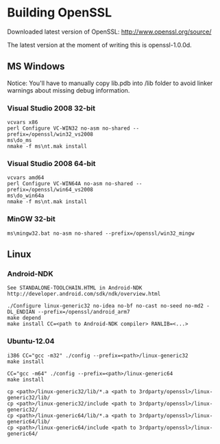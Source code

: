 # Building OpenSSL

Downloaded latest version of OpenSSL:
http://www.openssl.org/source/

The latest version at the moment of writing this is openssl-1.0.0d.

## MS Windows

Notice:
You'll have to manually copy lib.pdb into /lib folder to avoid linker warnings about missing debug information.

### Visual Studio 2008 32-bit

	vcvars x86
	perl Configure VC-WIN32 no-asm no-shared --prefix=/openssl/win32_vs2008
	ms\do_ms
	nmake -f ms\nt.mak install

### Visual Studio 2008 64-bit

	vcvars amd64
	perl Configure VC-WIN64A no-asm no-shared --prefix=/openssl/win64_vs2008
	ms\do_win64a
	nmake -f ms\nt.mak install

### MinGW 32-bit

	ms\mingw32.bat no-asm no-shared --prefix=/openssl/win32_mingw

## Linux

### Android-NDK

	See STANDALONE-TOOLCHAIN.HTML in Android-NDK http://developer.android.com/sdk/ndk/overview.html

	./Configure linux-generic32 no-idea no-bf no-cast no-seed no-md2 -DL_ENDIAN --prefix=/openssl/android_arm7
	make depend
	make install CC=<path to Android-NDK compiler> RANLIB=<...>

### Ubuntu-12.04

	i386 CC="gcc -m32" ./config --prefix=<path>/linux-generic32
	make install

	CC="gcc -m64" ./config --prefix=<path>/linux-generic64
	make install

	cp <path>/linux-generic32/lib/*.a <path to 3rdparty/openssl>/linux-generic32/lib/
	cp <path>/linux-generic32/include <path to 3rdparty/openssl>/linux-generic32/
	cp <path>/linux-generic64/lib/*.a <path to 3rdparty/openssl>/linux-generic64/lib/
	cp <path>/linux-generic64/include <path to 3rdparty/openssl>/linux-generic64/

